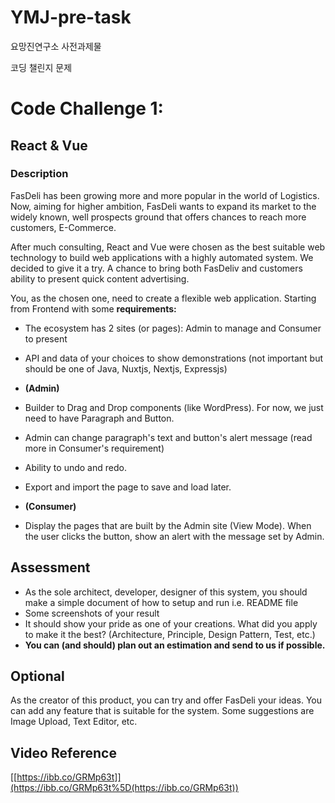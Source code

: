 # YMJ-pre-task
요망진연구소 사전과제물 

코딩 챌린지 문제 
# **Code Challenge 1:**

## React & Vue

### Description

FasDeli has been growing more and more popular in the world of Logistics. Now, aiming for higher ambition, FasDeli wants to expand its market to the widely known, well prospects ground that offers chances to reach more customers, E-Commerce.

After much consulting, React and Vue were chosen as the best suitable web technology to build web applications with a highly automated system. We decided to give it a try. A chance to bring both FasDeliv and customers ability to present quick content advertising.

You, as the chosen one, need to create a flexible web application. Starting from Frontend with some **requirements:**

- The ecosystem has 2 sites (or pages): Admin to manage and Consumer to present
- API and data of your choices to show demonstrations (not important but should be one of Java, Nuxtjs, Nextjs, Expressjs)
- **(Admin)**

- Builder to Drag and Drop components (like WordPress). For now, we just need to have Paragraph and Button.

- Admin can change paragraph's text and button's alert message (read more in Consumer's requirement)

- Ability to undo and redo.

- Export and import the page to save and load later.

- **(Consumer)**

- Display the pages that are built by the Admin site (View Mode). When the user clicks the button, show an alert with the message set by Admin.

## Assessment

- As the sole architect, developer, designer of this system, you should make a simple document of how to setup and run i.e. README file
- Some screenshots of your result
- It should show your pride as one of your creations. What did you apply to make it the best? (Architecture, Principle, Design Pattern, Test, etc.)
- **You can (and should) plan out an estimation and send to us if possible.**

## Optional

As the creator of this product, you can try and offer FasDeli your ideas. You can add any feature that is suitable for the system. Some suggestions are Image Upload, Text Editor, etc.

## Video Reference

[[https://ibb.co/GRMp63t]](https://ibb.co/GRMp63t%5D(https://ibb.co/GRMp63t))
